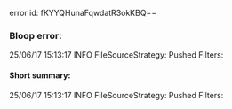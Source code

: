 error id: fKYYQHunaFqwdatR3okKBQ==
### Bloop error:

25/06/17 15:13:17 INFO FileSourceStrategy: Pushed Filters:
#### Short summary: 

25/06/17 15:13:17 INFO FileSourceStrategy: Pushed Filters: